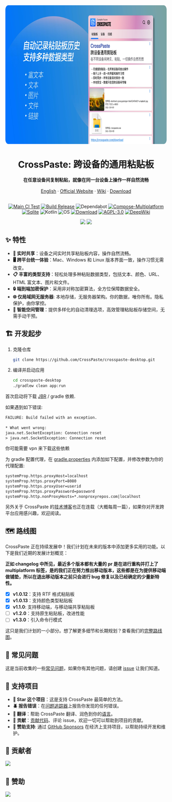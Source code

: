<div align="center">
   <img src="doc/zh/marketing.webp" width="768px" height="432px" alt="海报" />
   <h1>CrossPaste: 跨设备的通用粘贴板</h1>
   <p>
      <b>在任意设备间复制粘贴，就像在同一台设备上操作一样自然流畅</b>
      <br />
      <br />
      <a href="https://github.com/CrossPaste/crosspaste-desktop/blob/main/README.md">English</a>
       ·
      <a href="https://crosspaste.com/en/" target="_blank">Official Website</a>
       ·
      <a href="https://deepwiki.com/CrossPaste/crosspaste-desktop" target="_blank">Wiki</a>
       ·
      <a href="https://crosspaste.com/download" target="_blank">Download</a>
      <br />
      <br />
   </p>

   [![Main CI Test](https://github.com/CrossPaste/crosspaste-desktop/actions/workflows/ci.yml/badge.svg?branch=main)](https://github.com/CrossPaste/crosspaste-desktop/actions/workflows/ci.yml)
   [![Build Release](https://github.com/CrossPaste/crosspaste-desktop/actions/workflows/build-release.yml/badge.svg)](https://github.com/CrossPaste/crosspaste-desktop/actions/workflows/build-release.yml)
   ![Dependabot](https://img.shields.io/badge/Dependabot-enabled-2cbe4e.svg?logo=dependabot&logoColor=white)
   [![Compose-Multiplatform](https://img.shields.io/badge/UI-Compose%20Multiplatform-3a7af2?logo=jetpackcompose&logoColor=white)](https://github.com/JetBrains/compose-multiplatform)
   [![Sqlite](https://img.shields.io/badge/Database-Sqlite-39477F?logo=sqlite&logoColor=white)](https://www.sqlite.org/)
   ![Kotlin](https://img.shields.io/badge/Lang-Kotlin-0095D5.svg?logo=kotlin&logoColor=white)
   ![OS](https://img.shields.io/badge/OS-Windows%20%7C%20macOS%20%7C%20Linux-2cbe4e)
   [![Download](https://img.shields.io/badge/Download-v1.1.2-2cbe4e?logo=download&link=https://crosspaste.com/download)](https://crosspaste.com/download)
   [![AGPL-3.0](https://img.shields.io/badge/License-AGPL%20v3-2cbe4e.svg)](https://github.com/CrossPaste/crosspaste-desktop/blob/main/LICENSE)
   [![DeepWiki](https://img.shields.io/badge/DeepWiki-Wiki-2cbe4e.svg)](https://deepwiki.com/CrossPaste/crosspaste-desktop)

   <a href="https://github.com/sponsors/CrossPaste"><img src="https://img.shields.io/badge/sponsor-30363D?style=social&logo=GitHub-Sponsors&logoColor=#white" height="30px"></a>
   <img src="https://img.shields.io/github/stars/CrossPaste/crosspaste-desktop?style=social" height="30px">
</div>

## ✨ 特性

- **🔄 实时共享**：设备之间实时共享粘贴板内容，操作自然流畅。
- **🖥️ 跨平台统一体验**：Mac、Windows 和 Linux 版本界面一致，操作习惯无需改变。
- **📋 丰富的类型支持**：轻松处理多种粘贴数据类型，包括文本、颜色、URL、HTML 富文本、图片和文件。
- **🔒 端到端加密保护**：采用非对称加密算法，全方位保障数据安全。
- **🌐 仅局域网无服务器**: 本地存储，无服务器架构。你的数据，唯你所有。隐私保护，由你掌控。
- **🧹 智能空间管理**：提供多样化的自动清理选项，高效管理粘贴板存储空间，无需手动干预。

## 🏗 开发起步

1. 克隆仓库

   ```bash
   git clone https://github.com/CrossPaste/crosspaste-desktop.git
   ```

2. 编译并启动应用

   ```bash
   cd crosspaste-desktop
   ./gradlew clean app:run
   ```

首次启动将下载 [JBR](https://github.com/JetBrains/JetBrainsRuntime) / gradle 依赖.

如果遇到如下错误:
```log
FAILURE: Build failed with an exception.

* What went wrong:
java.net.SocketException: Connection reset
> java.net.SocketException: Connection reset
```
你可能需要 vpn 来下载这些依赖

为 gradle 配置代理，在 [gradle.properties](./gradle.properties) 内添加如下配置，并修改参数为你的代理配置:
```properties
systemProp.https.proxyHost=localhost
systemProp.https.proxyPort=8080
systemProp.https.proxyUser=userid
systemProp.https.proxyPassword=password
systemProp.http.nonProxyHosts=*.nonproxyrepos.com|localhost
```

另外关于 CrossPaste 的[技术博客](https://crosspaste.com/blog/introduction)也正在连载（大概每周一篇），如果你对开发跨平台应用感兴趣，欢迎阅读。

## 🗺️ 路线图
CrossPaste 正在持续发展中！我们计划在未来的版本中添加更多实用的功能。以下是我们近期的发展计划概览：

**正如 changelog 中所见，最近多个版本都有大量的 pr 是在进行重构并打上了 multiplatform 标签，是的我们正在努力推出移动版本，这些都是在为提供移动端做铺垫，所以在退出移动版本之前只会进行 bug 修复以及已经确定的少量新特性。**

- [x] **v1.0.12**：支持 RTF 格式粘贴板
- [x] **v1.0.13**：支持颜色类型粘贴板
- [x] **v1.1.0**: 支持移动端，与移动端共享粘贴板
- [ ] **v1.2.0**：支持原生粘贴板，改进性能
- [ ] **v1.3.0**：引入命令行模式

这只是我们计划的一小部分。想了解更多细节和长期规划？查看我们的[完整路线图](doc/zh/Roadmap.md)。

## 🙋 常见问题
这是当前收集的一些[常见问题](doc/zh/FQA.md)，如果你有其他问题，请创建 [issue](https://github.com/CrossPaste/crosspaste-desktop/issues/new/choose) 让我们知道。

## 🤝 支持项目
- **🌟 Star 这个项目**：这是支持 CrossPaste 最简单的方法。
- **🪲 报告错误**：在[问题追踪器](https://github.com/CrossPaste/crosspaste-desktop/issues/new/choose)上报告你发现的任何错误。
- **📖 翻译**：帮助 CrossPaste 翻译、润色到你的[语言](https://github.com/CrossPaste/crosspaste-desktop/tree/main/app/src/desktopMain/resources/i18n)。
- **📝 贡献**：[贡献代码](doc/zh/Contributing.md)、评论 issue，欢迎一切可以帮助到项目的贡献。
- **💖 赞助支持**: 通过 [GitHub Sponsors](https://github.com/sponsors/CrossPaste) 在经济上支持项目，以帮助持续开发和维护。

## 📝 贡献者
<a href="https://github.com/CrossPaste/crosspaste-desktop/graphs/contributors">
   <img src="https://contrib.rocks/image?repo=CrossPaste/crosspaste-desktop" />
</a>

## 💖 赞助
<img src="https://avatars.githubusercontent.com/u/27792976?s=60&v=4"/>